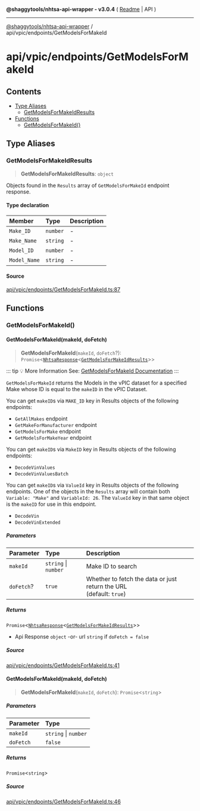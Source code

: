 **@shaggytools/nhtsa-api-wrapper - v3.0.4** ( [Readme](../../../index.md) \| API )

***

[@shaggytools/nhtsa-api-wrapper](../../../modules.md) / api/vpic/endpoints/GetModelsForMakeId

# api/vpic/endpoints/GetModelsForMakeId

## Contents

- [Type Aliases](GetModelsForMakeId.md#type-aliases)
  - [GetModelsForMakeIdResults](GetModelsForMakeId.md#getmodelsformakeidresults)
- [Functions](GetModelsForMakeId.md#functions)
  - [GetModelsForMakeId()](GetModelsForMakeId.md#getmodelsformakeid)

## Type Aliases

### GetModelsForMakeIdResults

> **GetModelsForMakeIdResults**: `object`

Objects found in the `Results` array of `GetModelsForMakeId` endpoint response.

#### Type declaration

| Member | Type | Description |
| :------ | :------ | :------ |
| `Make_ID` | `number` | - |
| `Make_Name` | `string` | - |
| `Model_ID` | `number` | - |
| `Model_Name` | `string` | - |

#### Source

[api/vpic/endpoints/GetModelsForMakeId.ts:87](https://github.com/ShaggyTech/nhtsa-api-wrapper/blob/main/packages/lib/src/api/vpic/endpoints/GetModelsForMakeId.ts#L87)

## Functions

### GetModelsForMakeId()

#### GetModelsForMakeId(makeId, doFetch)

> **GetModelsForMakeId**(`makeId`, `doFetch`?): `Promise`\<[`NhtsaResponse`](../../types.md#nhtsaresponseresultstype-apitype)\<[`GetModelsForMakeIdResults`](GetModelsForMakeId.md#getmodelsformakeidresults)\>\>

::: tip :bulb: More Information
See: [GetModelsForMakeId Documentation](/guide/vpic/endpoints/get-models-for-make-id)
:::

`GetModelsForMakeId` returns the Models in the vPIC dataset for a specified Make whose ID is
equal to the `makeID` in the vPIC Dataset.

You can get `makeID`s via `MAKE_ID` key in Results objects of the following endpoints:
- `GetAllMakes` endpoint
- `GetMakeForManufacturer` endpoint
- `GetModelsForMake` endpoint
- `GetModelsForMakeYear` endpoint

You can get `makeID`s via `MakeID` key in Results objects of the following endpoints:
- `DecodeVinValues`
- `DecodeVinValuesBatch`

You can get `makeID`s via `ValueId` key in Results objects of the following endpoints.
One of the objects in the `Results` array will contain both `Variable: "Make"` and
`VariableId: 26`. The `ValueId` key in that same object is the `makeID` for use in this
endpoint.
- `DecodeVin`
- `DecodeVinExtended`

##### Parameters

| Parameter | Type | Description |
| :------ | :------ | :------ |
| `makeId` | `string` \| `number` | Make ID to search |
| `doFetch`? | `true` | Whether to fetch the data or just return the URL<br />(default: `true`) |

##### Returns

`Promise`\<[`NhtsaResponse`](../../types.md#nhtsaresponseresultstype-apitype)\<[`GetModelsForMakeIdResults`](GetModelsForMakeId.md#getmodelsformakeidresults)\>\>

- Api Response `object`
-or- url `string` if `doFetch = false`

##### Source

[api/vpic/endpoints/GetModelsForMakeId.ts:41](https://github.com/ShaggyTech/nhtsa-api-wrapper/blob/main/packages/lib/src/api/vpic/endpoints/GetModelsForMakeId.ts#L41)

#### GetModelsForMakeId(makeId, doFetch)

> **GetModelsForMakeId**(`makeId`, `doFetch`): `Promise`\<`string`\>

##### Parameters

| Parameter | Type |
| :------ | :------ |
| `makeId` | `string` \| `number` |
| `doFetch` | `false` |

##### Returns

`Promise`\<`string`\>

##### Source

[api/vpic/endpoints/GetModelsForMakeId.ts:46](https://github.com/ShaggyTech/nhtsa-api-wrapper/blob/main/packages/lib/src/api/vpic/endpoints/GetModelsForMakeId.ts#L46)
